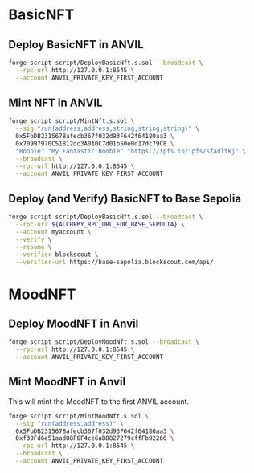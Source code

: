 # BasicNFT

## Deploy BasicNFT in ANVIL

```bash
forge script script/DeployBasicNft.s.sol --broadcast \
  --rpc-url http://127.0.0.1:8545 \
  --account ANVIL_PRIVATE_KEY_FIRST_ACCOUNT
```

## Mint NFT in ANVIL

```bash
forge script script/MintNft.s.sol \
  --sig "run(address,address,string,string,string)" \
  0x5FbDB2315678afecb367f032d93F642f64180aa3 \
  0x70997970C51812dc3A010C7d01b50e0d17dc79C8 \
  "Boobie" "My Fantastic Boobie" "https://ipfs.io/ipfs/sfadlfkj" \
  --broadcast \
  --rpc-url http://127.0.0.1:8545 \
  --account ANVIL_PRIVATE_KEY_FIRST_ACCOUNT
```

## Deploy (and Verify) BasicNFT to Base Sepolia

```bash
forge script script/DeployBasicNft.s.sol --broadcast \
  --rpc-url ${ALCHEMY_RPC_URL_FOR_BASE_SEPOLIA} \
  --account myaccount \
  --verify \
  --resume \
  --verifier blockscout \
  --verifier-url https://base-sepolia.blockscout.com/api/
```

# MoodNFT

## Deploy MoodNFT in Anvil

```bash
forge script script/DeployMoodNft.s.sol --broadcast \
  --rpc-url http://127.0.0.1:8545 \
  --account ANVIL_PRIVATE_KEY_FIRST_ACCOUNT
```

## Mint MoodNFT in Anvil

This will mint the MoodNFT to the first ANVIL account.

```bash
forge script script/MintMoodNft.s.sol \
  --sig "run(address,address)" \
  0x5FbDB2315678afecb367f032d93F642f64180aa3 \
  0xf39Fd6e51aad88F6F4ce6aB8827279cffFb92266 \
  --rpc-url http://127.0.0.1:8545 \
  --broadcast \
  --account ANVIL_PRIVATE_KEY_FIRST_ACCOUNT
```
